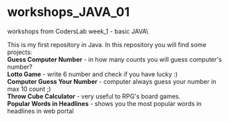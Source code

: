 # workshops_JAVA_01
workshops from CodersLab week_1 - basic JAVA\

This is my first repository in Java. In this repository you will find some projects:\
**Guess Computer Number** - in how many counts you will guess computer's number?\
**Lotto Game** - write 6 number and check if you have lucky :)\
**Computer Guess Your Number** - computer always guess your number in max 10 count ;)\
**Throw Cube Calculator** - very useful to RPG's board games.\
**Popular Words in Headlines** - shows you the most popular words in headlines in web portal
